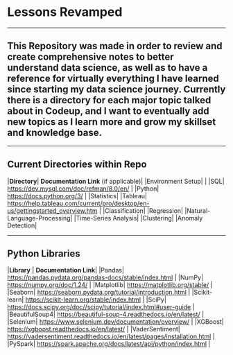 # Lessons Revamped

---

## This Repository was made in order to review and create comprehensive notes to better understand data science, as well as to have a reference for virtually everything I have learned since starting my data science journey. Currently there is a directory for each major topic talked about in Codeup, and I want to eventually add new topics as I learn more and grow my skillset and knowledge base.

---

## Current Directories within Repo 

|**Directory**| **Documentation Link** (if applicable)|
|Environment Setup| | 
|SQL| https://dev.mysql.com/doc/refman/8.0/en/ |
|Python| https://docs.python.org/3/ |
|Statistics|
|Tableau| https://help.tableau.com/current/pro/desktop/en-us/gettingstarted_overview.htm |
|Classification|
|Regression|
|Natural-Language-Processing|
|Time-Series Analysis|
|Clustering|
|Anomaly Detection|

---

## Python Libraries

|**Library** | **Documentation Link**|
|Pandas| https://pandas.pydata.org/pandas-docs/stable/index.html |
|NumPy| https://numpy.org/doc/1.24/ |
|Matplotlib| https://matplotlib.org/stable/ | 
|Seaborn| https://seaborn.pydata.org/tutorial/introduction.html |
|Scikit-learn| https://scikit-learn.org/stable/index.html |
|SciPy| https://docs.scipy.org/doc//scipy/tutorial/index.html#user-guide |
|BeautifulSoup4| https://beautiful-soup-4.readthedocs.io/en/latest/ |
|Selenium| https://www.selenium.dev/documentation/overview/ |
|XGBoost| https://xgboost.readthedocs.io/en/latest/ |
|VaderSentiment| https://vadersentiment.readthedocs.io/en/latest/pages/installation.html |
|PySpark| https://spark.apache.org/docs/latest/api/python/index.html | 